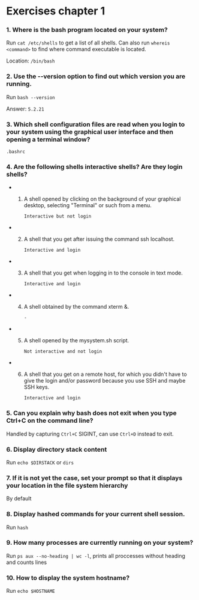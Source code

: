 # Exercises chapter 1
### 1. Where is the **bash** program located on your system?
Run `cat /etc/shells` to get a list of all shells.
Can also run `whereis <command>` to find where command executable is located.

Location: `/bin/bash`

### 2. Use the **--version** option to find out which version you are running.
Run `bash --version`

Answer: `5.2.21`

### 3. Which shell configuration files are read when you login to your system using the graphical user interface and then opening a terminal window?
`.bashrc`

### 4. Are the following shells interactive shells? Are they login shells?
- 1. A shell opened by clicking on the background of your graphical desktop, selecting "Terminal" or such from a menu.

        `Interactive but not login`
- 2. A shell that you get after issuing the command ssh localhost.

        `Interactive and login`
- 3. A shell that you get when logging in to the console in text mode.

        `Interactive and login`
- 4. A shell obtained by the command xterm &.

        `-`
- 5. A shell opened by the mysystem.sh script.

        `Not interactive and not login`
- 6. A shell that you get on a remote host, for which you didn't have to give the login and/or password because you use SSH and maybe SSH keys.

        `Interactive and login`

### 5. Can you explain why **bash** does not exit when you type **Ctrl+C** on the command line?
Handled by capturing `Ctrl+C` SIGINT, can use `Ctrl+D` instead to exit.

### 6. Display directory stack content
Run `echo $DIRSTACK` or `dirs`

### 7. If it is not yet the case, set your prompt so that it displays your location in the file system hierarchy
By default

### 8. Display hashed commands for your current shell session.
Run `hash`

### 9. How many processes are currently running on your system?
Run `ps aux --no-heading | wc -l`, prints all proccesses without heading and counts lines

### 10. How to display the system hostname?
Run `echo $HOSTNAME`